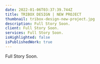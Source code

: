 ```yaml
---
date: 2022-01-06T03:37:39.744Z
title: TRIBOX DESIGN | NEW PROJECT
thumbnail: tribox-design-new-project.jpg
description: Full Story Soon.
client: Full Story Soon.
services: Full Story Soon.
isHighlighted: false
isPublishedWork: true
---
```

Full Story Soon.